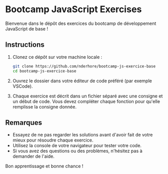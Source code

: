 # Bootcamp JavaScript Exercises

Bienvenue dans le dépôt des exercices du bootcamp de développement JavaScript de base ! 

## Instructions

1. Clonez ce dépôt sur votre machine locale :
   ```sh
   git clone https://github.com/nderhore/bootcamp-js-exercice-base
   cd bootcamp-js-exercice-base
   ```

2. Ouvrez le dossier dans votre éditeur de code préféré (par exemple VSCode).

3. Chaque exercice est décrit dans un fichier séparé avec une consigne et un début de code. Vous devez compléter chaque fonction pour qu'elle remplisse la consigne donnée.

## Remarques

- Essayez de ne pas regarder les solutions avant d'avoir fait de votre mieux pour résoudre chaque exercice.
- Utilisez la console de votre navigateur pour tester votre code.
- Si vous avez des questions ou des problèmes, n'hésitez pas à demander de l'aide.

Bon apprentissage et bonne chance !
